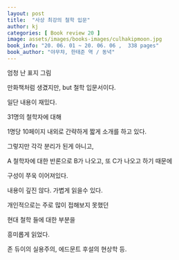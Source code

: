 ```yaml
---
layout: post
title:  "사상 최강의 철학 입문"
author: kj
categories: [ Book review 20 ]
image: assets/images/books-images/culhakipmoon.jpg
book_info: "20. 06. 01 ~ 20. 06. 06 ,  338 pages"
book_author: "야무챠, 한태준 역 / 동녁"
---
```

엄청 난 표지 그림

만화책처럼 생겼지만, but 철학 입문서이다.

일단 내용이 재밌다.

31명의 철학자에 대해

1명당 10페이지 내외로 간략하게 짧게 소개를 하고 있다.

그렇지만 각각 분리가 된게 아니고,

A 철학자에 대한 반론으로 B가 나오고, 또 C가 나오고 하기 때문에

구성이 쭈욱 이어져있다.

내용이 깊진 않다. 가볍게 읽을수 있다.

개인적으로는 주로 많이 접해보지 못했던

현대 철학 들에 대한 부분을

흥미롭게 읽었다.

존 듀이의 실용주의, 에드문트 후설의 현상학 등.
